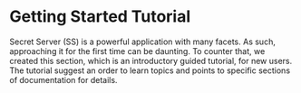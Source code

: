 [title]: # "Getting Started Tutorial"
[tags]: # "Getting Started Tutorial"
[priority]: # "300"

# Getting Started Tutorial

Secret Server (SS) is a powerful application with many facets. As such, approaching it for the first time can be daunting. To counter that, we created this section, which is an introductory guided tutorial, for new users. The tutorial suggest an order to learn topics and points to specific sections of documentation for details.
